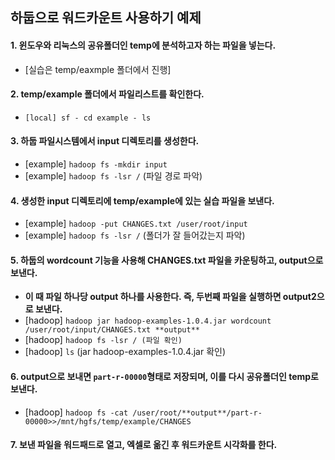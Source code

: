## 하둡으로 워드카운트 사용하기 예제 

#### 1. 윈도우와 리눅스의 공유폴더인 temp에 분석하고자 하는 파일을 넣는다. 
  - [실습은 temp/eaxmple 폴더에서 진행]
#### 2. temp/example 폴더에서 파일리스트를 확인한다. 
  - `[local] sf - cd example - ls`  

#### 3. 하둡 파일시스템에서 input 디렉토리를 생성한다. 
  - [example] `hadoop fs -mkdir input`
  - [example] `hadoop fs -lsr /` (파일 경로 파악)  

#### 4. 생성한 input 디렉토리에 temp/example에 있는 실습 파일을 보낸다.
  - [example] `hadoop -put CHANGES.txt /user/root/input`
  - [example] `hadoop fs -lsr /` (폴더가 잘 들어갔는지 파악) 

#### 5. 하둡의 wordcount 기능을 사용해 CHANGES.txt 파일을 카운팅하고, output으로 보낸다.
  - **이 때 파일 하나당 output 하나를 사용한다. 즉, 두번째 파일을 실행하면 output2으로 보낸다.**
  - [hadoop] `hadoop jar hadoop-examples-1.0.4.jar wordcount /user/root/input/CHANGES.txt **output**`
  - [hadoop] `hadoop fs -lsr / (파일 확인)`
  - [hadoop] `ls` (jar hadoop-examples-1.0.4.jar 확인)

#### 6. output으로 보내면 `part-r-00000`형태로 저장되며, 이를 다시 공유폴더인 temp로 보낸다.
  - [hadoop] `hadoop fs -cat /user/root/**output**/part-r-00000>>/mnt/hgfs/temp/example/CHANGES`

#### 7. 보낸 파일을 워드패드로 열고, 엑셀로 옮긴 후 워드카운트 시각화를 한다. 
